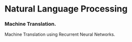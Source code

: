 # Natural Language Processing

### Machine Translation.

Machine Translation using Recurrent Neural Networks.